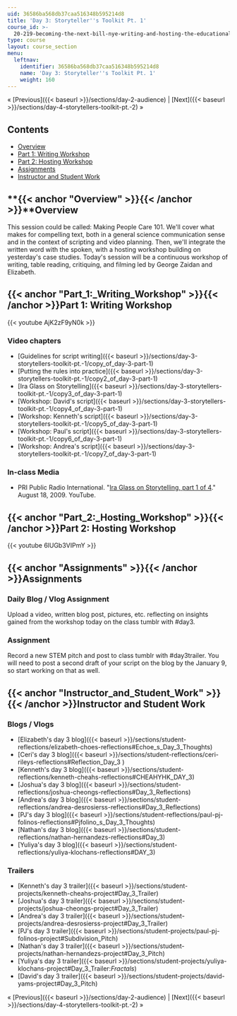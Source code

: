```yaml
---
uid: 36586ba568db37caa516348b595214d8
title: 'Day 3: Storyteller''s Toolkit Pt. 1'
course_id: >-
  20-219-becoming-the-next-bill-nye-writing-and-hosting-the-educational-show-january-iap-2015
type: course
layout: course_section
menu:
  leftnav:
    identifier: 36586ba568db37caa516348b595214d8
    name: 'Day 3: Storyteller''s Toolkit Pt. 1'
    weight: 160
---
```


« [Previous]({{< baseurl >}}/sections/day-2-audience) | [Next]({{< baseurl >}}/sections/day-4-storytellers-toolkit-pt.-2) »

Contents
--------

*   [Overview](#Overview)
*   [Part 1: Writing Workshop](#Part_1:_Writing_Workshop)
*   [Part 2: Hosting Workshop](#Part_2:_Hosting_Workshop)
*   [Assignments](#Assignments)
*   [Instructor and Student Work](#Instructor_and_Student_Work)

**{{< anchor "Overview" >}}{{< /anchor >}}**Overview
----------------------------------------------------

This session could be called: Making People Care 101. We'll cover what makes for compelling text, both in a general science communication sense and in the context of scripting and video planning. Then, we'll integrate the written word with the spoken, with a hosting workshop building on yesterday's case studies. Today's session will be a continuous workshop of writing, table reading, critiquing, and filming led by George Zaidan and Elizabeth.

{{< anchor "Part_1:_Writing_Workshop" >}}{{< /anchor >}}Part 1: Writing Workshop
--------------------------------------------------------------------------------

{{< youtube AjK2zF9yN0k >}}

### Video chapters

*   [Guidelines for script writing]({{< baseurl >}}/sections/day-3-storytellers-toolkit-pt.-1/copy_of_day-3-part-1)
*   [Putting the rules into practice]({{< baseurl >}}/sections/day-3-storytellers-toolkit-pt.-1/copy2_of_day-3-part-1)
*   [Ira Glass on Storytelling]({{< baseurl >}}/sections/day-3-storytellers-toolkit-pt.-1/copy3_of_day-3-part-1)
*   [Workshop: David's script]({{< baseurl >}}/sections/day-3-storytellers-toolkit-pt.-1/copy4_of_day-3-part-1)
*   [Workshop: Kenneth's script]({{< baseurl >}}/sections/day-3-storytellers-toolkit-pt.-1/copy5_of_day-3-part-1)
*   [Workshop: Paul's script]({{< baseurl >}}/sections/day-3-storytellers-toolkit-pt.-1/copy6_of_day-3-part-1)
*   [Workshop: Andrea's script]({{< baseurl >}}/sections/day-3-storytellers-toolkit-pt.-1/copy7_of_day-3-part-1)

### In-class Media

*   PRI Public Radio International. "[Ira Glass on Storytelling, part 1 of 4](http://youtu.be/loxJ3FtCJJA)." August 18, 2009. YouTube.

{{< anchor "Part_2:_Hosting_Workshop" >}}{{< /anchor >}}Part 2: Hosting Workshop
--------------------------------------------------------------------------------

{{< youtube 6lUGb3VIPmY >}}

{{< anchor "Assignments" >}}{{< /anchor >}}Assignments
------------------------------------------------------

### Daily Blog / Vlog Assignment

Upload a video, written blog post, pictures, etc. reflecting on insights gained from the workshop today on the class tumblr with #day3.

### Assignment

Record a new STEM pitch and post to class tumblr with #day3trailer. You will need to post a second draft of your script on the blog by the January 9, so start working on that as well.

{{< anchor "Instructor_and_Student_Work" >}}{{< /anchor >}}Instructor and Student Work
--------------------------------------------------------------------------------------

### Blogs / Vlogs

*   [Elizabeth's day 3 blog]({{< baseurl >}}/sections/student-reflections/elizabeth-choes-reflections#Echoe_s_Day_3_Thoughts)
*   [Ceri's day 3 blog]({{< baseurl >}}/sections/student-reflections/ceri-rileys-reflections#Reflection_Day_3 )
*   [Kenneth's day 3 blog]({{< baseurl >}}/sections/student-reflections/kenneth-cheahs-reflections#CHEAHYHK_DAY_3)
*   [Joshua's day 3 blog]({{< baseurl >}}/sections/student-reflections/joshua-cheongs-reflections#Day_3_Reflections)
*   [Andrea's day 3 blog]({{< baseurl >}}/sections/student-reflections/andrea-desrosierss-reflections#Day_3_Reflections)
*   [PJ's day 3 blog]({{< baseurl >}}/sections/student-reflections/paul-pj-folinos-reflections#Pjfolino_s_Day_3_Thoughts)
*   [Nathan's day 3 blog]({{< baseurl >}}/sections/student-reflections/nathan-hernandezs-reflections#Day_3)
*   [Yuliya's day 3 blog]({{< baseurl >}}/sections/student-reflections/yuliya-klochans-reflections#DAY_3)

### Trailers

*   [Kenneth's day 3 trailer]({{< baseurl >}}/sections/student-projects/kenneth-cheahs-project#Day_3_Trailer)
*   [Joshua's day 3 trailer]({{< baseurl >}}/sections/student-projects/joshua-cheongs-project#Day_3_Trailer)
*   [Andrea's day 3 trailer]({{< baseurl >}}/sections/student-projects/andrea-desrosierss-project#Day_3_Trailer)
*   [PJ's day 3 trailer]({{< baseurl >}}/sections/student-projects/paul-pj-folinos-project#Subdivision_Pitch)
*   [Nathan's day 3 trailer]({{< baseurl >}}/sections/student-projects/nathan-hernandezs-project#Day_3_Pitch)
*   [Yuliya's day 3 trailer]({{< baseurl >}}/sections/student-projects/yuliya-klochans-project#Day_3_Trailer:_Fractals_)
*   [David's day 3 trailer]({{< baseurl >}}/sections/student-projects/david-yams-project#Day_3_Pitch)

« [Previous]({{< baseurl >}}/sections/day-2-audience) | [Next]({{< baseurl >}}/sections/day-4-storytellers-toolkit-pt.-2) »